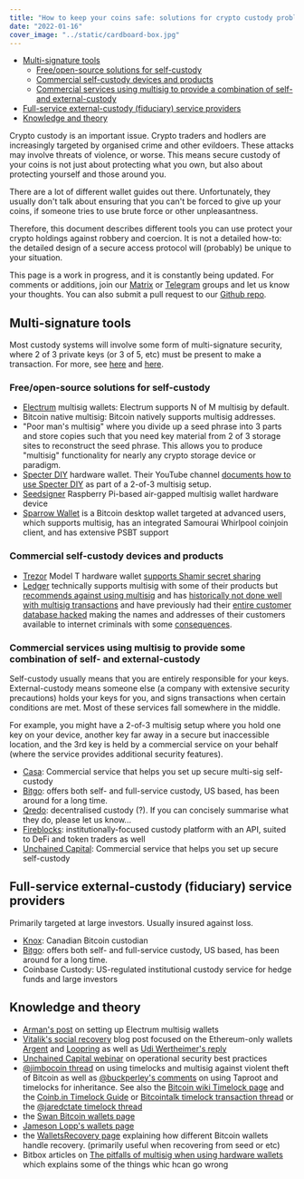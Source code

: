 ```yaml
---
title: "How to keep your coins safe: solutions for crypto custody problems"
date: "2022-01-16"
cover_image: "../static/cardboard-box.jpg"
---
```


<!--TOC-->

- [Multi-signature tools](#multi-signature-tools)
  - [Free/open-source solutions for self-custody](#freeopen-source-solutions-for-self-custody)
  - [Commercial self-custody devices and products](#commercial-self-custody-devices-and-products)
  - [Commercial services using multisig to provide a combination of self- and external-custody](#commercial-services-using-multisig-to-provide-a-combination-of-self--and-external-custody)
- [Full-service external-custody (fiduciary) service providers](#full-service-external-custody-fiduciary-service-providers)
- [Knowledge and theory](#knowledge-and-theory)

<!--TOC-->
<!-- Generate TOC with `md_toc -p github custody.md` -->

Crypto custody is an important issue. Crypto traders and hodlers are
increasingly targeted by organised crime and other evildoers. These attacks may
involve threats of violence, or worse. This means secure custody of your coins
is not just about protecting what you own, but also about protecting yourself
and those around you.

There are a lot of different wallet guides out there. Unfortunately, they
usually don't talk about ensuring that you can't be forced to give up your
coins, if someone tries to use brute force or other unpleasantness.

Therefore, this document describes different tools you can use protect your
crypto holdings against robbery and coercion. It is not a detailed how-to: the
detailed design of a secure access protocol will (probably) be unique to your
situation.

This page is a work in progress, and it is constantly being updated. For
comments or additions, join our
[Matrix](https://matrix.to/#/#bitcoins-in-chiangmai:matrix.org) or
[Telegram](https://t.me/btccmai) groups and let us know your thoughts. You can
also submit a pull request to our [Github
repo](https://github.com/lncm/lncm.github.io/blob/source/src/data/project/custody.md).

## Multi-signature tools

Most custody systems will involve some form of multi-signature security, where
2 of 3 private keys (or 3 of 5, etc) must be present to make a transaction. For
more, see [here](https://coinguides.org/multisig-multi-signature-wallet/) and
[here](https://en.bitcoin.it/wiki/Multi-signature).

### Free/open-source solutions for self-custody

* [Electrum](https://electrum.org) multisig wallets: Electrum supports N of M
  multisig by default.
* Bitcoin native multisig: Bitcoin natively supports multisig addresses.
* "Poor man's multisig" where you divide up a seed phrase into 3 parts and
  store copies such that you need key material from 2 of 3 storage sites to
  reconstruct the seed phrase. This allows you to produce "multisig"
  functionality for nearly any crypto storage device or paradigm.
* [Specter DIY](https://github.com/cryptoadvance/specter-diy) hardware wallet.
  Their YouTube channel [documents how to use 
  Specter DIY](https://www.youtube.com/watch?v=xjBzAAiVKk8) as part of a 2-of-3
  multisig setup.
* [Seedsigner](https://seedsigner.com/) Raspberry Pi-based air-gapped multisig
  wallet hardware device
* [Sparrow Wallet](https://www.sparrowwallet.com/features/) is a Bitcoin
  desktop wallet targeted at advanced users, which supports multisig, has an
  integrated Samourai Whirlpool coinjoin client, and has extensive PSBT support

### Commercial self-custody devices and products

* [Trezor](https://trezor.io/) Model T hardware wallet [supports Shamir secret sharing](https://trezor.io/shamir/)
* [Ledger](https://www.ledger.com/) technically supports multisig with some of
  their products but [recommends against using
  multisig](https://blog.ledger.com/why-multisig-wont-let-you-scale-your-digital-asset-business/)
  and has [historically not done well with multisig
  transactions](https://twitter.com/mflaxman/status/1154538947340468224) and
  have previously had their [entire customer database
  hacked](https://decrypt.co/52118/hacked-ledger-database-dumped-on-raidforums)
  making the names and addresses of their customers available to internet
  criminals with some
  [consequences](https://www.bitdefender.com/blog/hotforsecurity/fake-ledger-devices-mailed-out-in-attempt-to-steal-from-cryptocurrency-fans/).

### Commercial services using multisig to provide some combination of self- and external-custody

Self-custody usually means that you are entirely responsible for your keys.
External-custody means someone else (a company with extensive security
precautions) holds your keys for you, and signs transactions when certain
conditions are met. Most of these services fall somewhere in
the middle.

For example, you might have a 2-of-3 multisig setup where you hold one key on
your device, another key far away in a secure but inaccessible location, and
the 3rd key is held by a commercial service on your behalf (where the service
provides additional security features).

* [Casa](https://keys.casa/): Commercial service that helps you set up secure
  multi-sig self-custody
* [Bitgo](https://www.bitgo.com/): offers both self- and full-service custody,
  US based, has been around for a long time. 
* [Qredo](https://www.qredo.com/): decentralised custody (?). If you can
  concisely summarise what they do, please let us know...
* [Fireblocks](https://www.fireblocks.com/): institutionally-focused custody
  platform with an API, suited to DeFi and token traders as well
* [Unchained Capital](https://unchained.com/): Commercial service that helps
  you set up secure self-custody

## Full-service external-custody (fiduciary) service providers

Primarily targeted at large investors. Usually insured against loss.

* [Knox](https://www.knoxcustody.com/): Canadian Bitcoin custodian
* [Bitgo](https://www.bitgo.com/): offers both self- and full-service custody,
  US based, has been around for a long time. 
* Coinbase Custody: US-regulated institutional custody service for hedge funds
  and large investors

## Knowledge and theory

* [Arman's
  post](https://armantheparman.com/how-to-store-your-bitcoin-detailed-instructions-part-2-multi-signature/)
  on setting up Electrum multisig wallets
* [Vitalik's social
  recovery](https://vitalik.ca/general/2021/01/11/recovery.html) blog post
  focused on the Ethereum-only wallets [Argent](https://www.argent.xyz/) and
  [Loopring](https://loopring.io/) as well as [Udi Wertheimer's
  reply](https://twitter.com/udiWertheimer/status/1348532541326839808)
* [Unchained Capital webinar](https://www.youtube.com/watch?v=yGgO5RCH0a4) on
  operational security best practices
* [@jimbocoin thread](https://twitter.com/jimbocoin/status/1353687203285790720)
  on using timelocks and multisig against violent theft of Bitcoin as well as
  [@buckperley's
  comments](https://twitter.com/BuckPerley/status/1483163898622664713) on using
  Taproot and timelocks for inheritance. See also the [Bitcoin wiki Timelock
  page](https://en.bitcoin.it/wiki/Timelock) and the [Coinb.in Timelock
  Guide](https://blog.coinb.in/guide_timelock) or [Bitcointalk timelock
  transaction
  thread](https://bitcointalk.org/index.php?topic=2415595.msg24712087#msg24712087) or the [@jaredctate timelock thread](https://twitter.com/jaredctate/status/1216396660437389315)
* the [Swan Bitcoin wallets
  page](https://www.swanbitcoin.com/bitcoin-wallets-not-your-keys-not-your-bitcoin/)
* [Jameson Lopp's wallets
  page](https://www.lopp.net/bitcoin-information/recommended-wallets.html)
* the [WalletsRecovery page](https://walletsrecovery.org/) explaining how
  different Bitcoin wallets handle recovery. (primarily useful when recovering
  from seed or etc)
* Bitbox articles on [The pitfalls of multisig when using hardware
  wallets](https://medium.com/shiftcrypto/the-pitfalls-of-multisig-when-using-hardware-wallets-9b0e98e4c19c)
  which explains some of the things whic hcan go wrong
